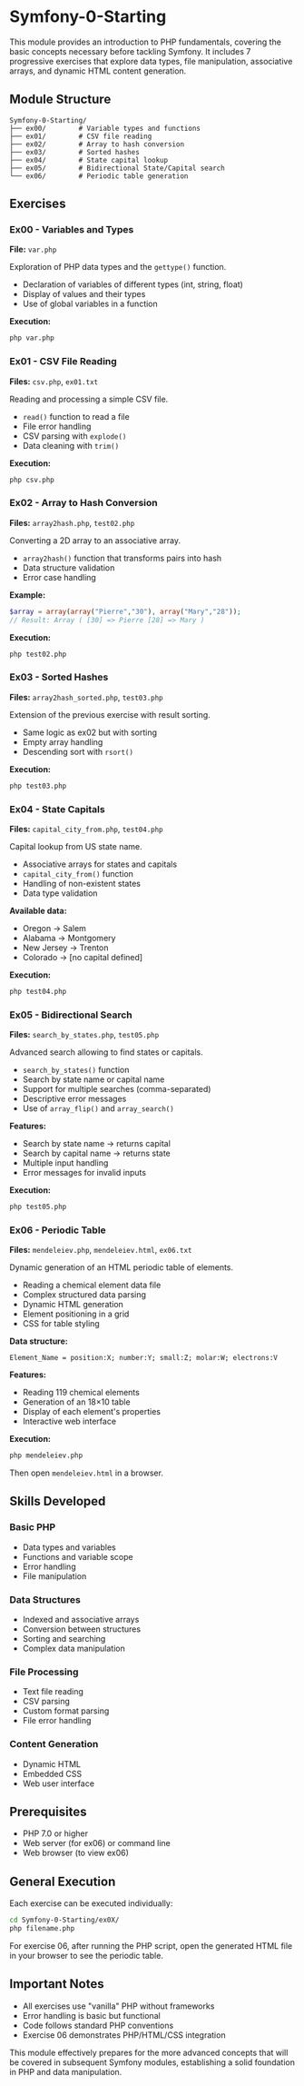 # Symfony-0-Starting

This module provides an introduction to PHP fundamentals, covering the basic concepts necessary before tackling Symfony. It includes 7 progressive exercises that explore data types, file manipulation, associative arrays, and dynamic HTML content generation.

## Module Structure

```
Symfony-0-Starting/
├── ex00/        # Variable types and functions
├── ex01/        # CSV file reading
├── ex02/        # Array to hash conversion
├── ex03/        # Sorted hashes
├── ex04/        # State capital lookup
├── ex05/        # Bidirectional State/Capital search
└── ex06/        # Periodic table generation
```

## Exercises

### Ex00 - Variables and Types
**File:** `var.php`

Exploration of PHP data types and the `gettype()` function.
- Declaration of variables of different types (int, string, float)
- Display of values and their types
- Use of global variables in a function

**Execution:**
```bash
php var.php
```

### Ex01 - CSV File Reading
**Files:** `csv.php`, `ex01.txt`

Reading and processing a simple CSV file.
- `read()` function to read a file
- File error handling
- CSV parsing with `explode()`
- Data cleaning with `trim()`

**Execution:**
```bash
php csv.php
```

### Ex02 - Array to Hash Conversion
**Files:** `array2hash.php`, `test02.php`

Converting a 2D array to an associative array.
- `array2hash()` function that transforms pairs into hash
- Data structure validation
- Error case handling

**Example:**
```php
$array = array(array("Pierre","30"), array("Mary","28"));
// Result: Array ( [30] => Pierre [28] => Mary )
```

**Execution:**
```bash
php test02.php
```

### Ex03 - Sorted Hashes
**Files:** `array2hash_sorted.php`, `test03.php`

Extension of the previous exercise with result sorting.
- Same logic as ex02 but with sorting
- Empty array handling
- Descending sort with `rsort()`

**Execution:**
```bash
php test03.php
```

### Ex04 - State Capitals
**Files:** `capital_city_from.php`, `test04.php`

Capital lookup from US state name.
- Associative arrays for states and capitals
- `capital_city_from()` function
- Handling of non-existent states
- Data type validation

**Available data:**
- Oregon → Salem
- Alabama → Montgomery  
- New Jersey → Trenton
- Colorado → [no capital defined]

**Execution:**
```bash
php test04.php
```

### Ex05 - Bidirectional Search
**Files:** `search_by_states.php`, `test05.php`

Advanced search allowing to find states or capitals.
- `search_by_states()` function
- Search by state name or capital name
- Support for multiple searches (comma-separated)
- Descriptive error messages
- Use of `array_flip()` and `array_search()`

**Features:**
- Search by state name → returns capital
- Search by capital name → returns state
- Multiple input handling
- Error messages for invalid inputs

**Execution:**
```bash
php test05.php
```

### Ex06 - Periodic Table
**Files:** `mendeleiev.php`, `mendeleiev.html`, `ex06.txt`

Dynamic generation of an HTML periodic table of elements.
- Reading a chemical element data file
- Complex structured data parsing
- Dynamic HTML generation
- Element positioning in a grid
- CSS for table styling

**Data structure:**
```
Element_Name = position:X; number:Y; small:Z; molar:W; electrons:V
```

**Features:**
- Reading 119 chemical elements
- Generation of an 18×10 table
- Display of each element's properties
- Interactive web interface

**Execution:**
```bash
php mendeleiev.php
```
Then open `mendeleiev.html` in a browser.

## Skills Developed

### Basic PHP
- Data types and variables
- Functions and variable scope
- Error handling
- File manipulation

### Data Structures
- Indexed and associative arrays
- Conversion between structures
- Sorting and searching
- Complex data manipulation

### File Processing
- Text file reading
- CSV parsing
- Custom format parsing
- File error handling

### Content Generation
- Dynamic HTML
- Embedded CSS
- Web user interface

## Prerequisites

- PHP 7.0 or higher
- Web server (for ex06) or command line
- Web browser (to view ex06)

## General Execution

Each exercise can be executed individually:

```bash
cd Symfony-0-Starting/ex0X/
php filename.php
```

For exercise 06, after running the PHP script, open the generated HTML file in your browser to see the periodic table.

## Important Notes

- All exercises use "vanilla" PHP without frameworks
- Error handling is basic but functional
- Code follows standard PHP conventions
- Exercise 06 demonstrates PHP/HTML/CSS integration

This module effectively prepares for the more advanced concepts that will be covered in subsequent Symfony modules, establishing a solid foundation in PHP and data manipulation.

